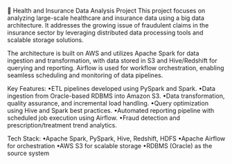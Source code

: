 🚀 Health and Insurance Data Analysis Project This project focuses on analyzing large-scale healthcare and insurance data using a big data architecture. It addresses the growing issue of fraudulent claims in the insurance sector by leveraging distributed data processing tools and scalable storage solutions.

The architecture is built on AWS and utilizes Apache Spark for data ingestion and transformation, with data stored in S3 and Hive/Redshift for querying and reporting. Airflow is used for workflow orchestration, enabling seamless scheduling and monitoring of data pipelines.

Key Features:
•ETL pipelines developed using PySpark and Spark.
•Data ingestion from Oracle-based RDBMS into Amazon S3.
•Data transformation, quality assurance, and incremental load handling.
•Query optimization using Hive and Spark best practices.
•Automated reporting pipeline with scheduled job execution using Airflow.
•Fraud detection and prescription/treatment trend analytics.

Tech Stack:
•Apache Spark, PySpark, Hive, Redshift, HDFS
•Apache Airflow for orchestration
•AWS S3 for scalable storage
•RDBMS (Oracle) as the source system


